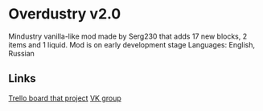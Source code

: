 # Overdustry v2.0
Mindustry vanilla-like mod made by Serg230 that adds 17 new blocks, 2 items and 1 liquid.
Mod is on early development stage
Languages:
English,
Russian
## Links
[Trello board that project](https://trello.com/b/2KFlz7eY/overdustry)
[VK group](https://vk.com/club207580587)